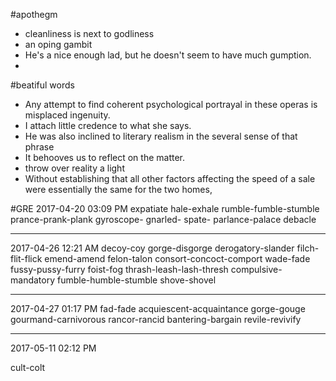 #apothegm

- cleanliness is next to godliness
- an oping gambit
- He's a nice enough lad, but he doesn't seem to have much gumption.
- 


#beatiful words

- Any attempt to find coherent psychological portrayal in these operas is misplaced ingenuity.
- I attach little credence to what she says.
- He was also inclined to literary realism in the several sense of that phrase
- It behooves us to reflect on the matter.
- throw over reality a light
- Without establishing that all other factors affecting the speed of a sale were essentially the same for the two homes, 

#GRE
2017-04-20 03:09 PM
expatiate
hale-exhale
rumble-fumble-stumble
prance-prank-plank
gyroscope-
gnarled-
spate-
parlance-palace
debacle

----

2017-04-26 12:21 AM
decoy-coy
gorge-disgorge
derogatory-slander
filch-flit-flick
emend-amend
felon-talon
consort-concoct-comport
wade-fade
fussy-pussy-furry
foist-fog
thrash-leash-lash-thresh
compulsive-mandatory
fumble-humble-stumble
shove-shovel

----
2017-04-27 01:17 PM
fad-fade
acquiescent-acquaintance
gorge-gouge
gourmand-carnivorous
rancor-rancid
bantering-bargain
revile-revivify

----
2017-05-11 02:12 PM

cult-colt
